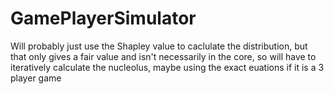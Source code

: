 # GamePlayerSimulator

Will probably just use the Shapley value to caclulate the distribution, but that only gives a fair value and isn't necessarily in the core, so will have to iteratively calculate the nucleolus, maybe using the exact euations if it is a 3 player game 
